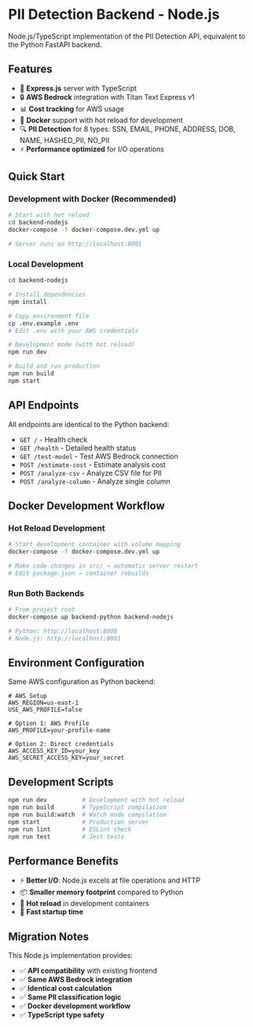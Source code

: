 # PII Detection Backend - Node.js

Node.js/TypeScript implementation of the PII Detection API, equivalent to the Python FastAPI backend.

## Features

- 🚀 **Express.js** server with TypeScript
- 🔒 **AWS Bedrock** integration with Titan Text Express v1
- 📊 **Cost tracking** for AWS usage
- 🐳 **Docker** support with hot reload for development
- 🔍 **PII Detection** for 8 types: SSN, EMAIL, PHONE, ADDRESS, DOB, NAME, HASHED_PII, NO_PII
- ⚡ **Performance optimized** for I/O operations

## Quick Start

### Development with Docker (Recommended)

```bash
# Start with hot reload
cd backend-nodejs
docker-compose -f docker-compose.dev.yml up

# Server runs on http://localhost:8001
```

### Local Development

```bash
cd backend-nodejs

# Install dependencies
npm install

# Copy environment file
cp .env.example .env
# Edit .env with your AWS credentials

# Development mode (with hot reload)
npm run dev

# Build and run production
npm run build
npm start
```

## API Endpoints

All endpoints are identical to the Python backend:

- `GET /` - Health check
- `GET /health` - Detailed health status  
- `GET /test-model` - Test AWS Bedrock connection
- `POST /estimate-cost` - Estimate analysis cost
- `POST /analyze-csv` - Analyze CSV file for PII
- `POST /analyze-column` - Analyze single column

## Docker Development Workflow

### Hot Reload Development
```bash
# Start development container with volume mapping
docker-compose -f docker-compose.dev.yml up

# Make code changes in src/ → automatic server restart
# Edit package.json → container rebuilds
```

### Run Both Backends
```bash
# From project root
docker-compose up backend-python backend-nodejs

# Python: http://localhost:8000
# Node.js: http://localhost:8001
```

## Environment Configuration

Same AWS configuration as Python backend:

```env
# AWS Setup
AWS_REGION=us-east-1
USE_AWS_PROFILE=false

# Option 1: AWS Profile
AWS_PROFILE=your-profile-name

# Option 2: Direct credentials
AWS_ACCESS_KEY_ID=your_key
AWS_SECRET_ACCESS_KEY=your_secret
```

## Development Scripts

```bash
npm run dev          # Development with hot reload
npm run build        # TypeScript compilation  
npm run build:watch  # Watch mode compilation
npm start            # Production server
npm run lint         # ESLint check
npm run test         # Jest tests
```

## Performance Benefits

- ⚡ **Better I/O**: Node.js excels at file operations and HTTP
- 📦 **Smaller memory footprint** compared to Python
- 🔄 **Hot reload** in development containers
- 🚀 **Fast startup time**

## Migration Notes

This Node.js implementation provides:
- ✅ **API compatibility** with existing frontend
- ✅ **Same AWS Bedrock integration**
- ✅ **Identical cost calculation**
- ✅ **Same PII classification logic**
- ✅ **Docker development workflow**
- ✅ **TypeScript type safety**